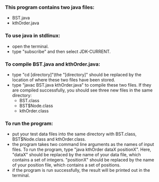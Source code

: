 
### This program contains two java files:
* BST.java
* kthOrder.java


### To use java in stdlinux:  
* open the terminal.
* type "subscribe" and then select JDK-CURRENT. 

### To compile BST.java and kthOrder.java: 
* type "cd [directory]"(the "[directory]" should be replaced by the location of where these two files have been stored.
* type "javac BST.java kthOrder.java" to compile these two files. If they are compiled successfully, you should see three new files in the same directory: 
    * BST.class
    * BST$Node.class
    * kthOrder.class

### To run the program:
* put your test data files into the same directory with BST.class, BST$Node.class and kthOrder.class.
* the program takes two command line arguments as the names of input files. To run the program, type "java kthOrder dataX positionX". Here, "dataX" should be replaced by the name of your data file, which contains a set of integers. "positionX" should be replaced by the name of your position file, which contains a set of positions. 
* if the program is run successfully, the result will be printed out in the terminal.
